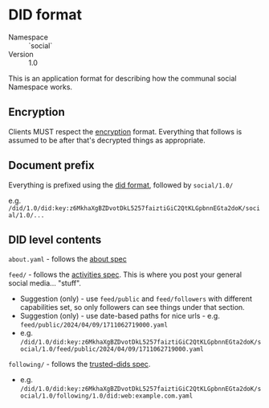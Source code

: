 # DID format

<dl>
	<dt>Namespace</dt><dd>`social`</dd>
	<dt>Version</dt><dd>1.0</dd>
</dl>

This is an application format for describing how the communal social Namespace works.

## Encryption

Clients MUST respect the [encryption](encryption.md) format. Everything that follows is assumed to be after that's decrypted things as appropriate.

## Document prefix

Everything is prefixed using the [did format](did.md), followed by `social/1.0/`

e.g. `/did/1.0/did:key:z6MkhaXgBZDvotDkL5257faiztiGiC2QtKLGpbnnEGta2doK/social/1.0/...`

## DID level contents

`about.yaml` - follows the [about spec](about.md)

`feed/` - follows the [activities spec](activities.md). This is where you post your general social media... "stuff".
- Suggestion (only) - use `feed/public` and `feed/followers` with different capabilities set, so only followers can see things under that section.
- Suggestion (only) - use date-based paths for nice urls - e.g. `feed/public/2024/04/09/1711062719000.yaml`
- e.g. `/did/1.0/did:key:z6MkhaXgBZDvotDkL5257faiztiGiC2QtKLGpbnnEGta2doK/social/1.0/feed/public/2024/04/09/1711062719000.yaml`

`following/` - follows the [trusted-dids spec](trusted-dids.md).
- e.g. `/did/1.0/did:key:z6MkhaXgBZDvotDkL5257faiztiGiC2QtKLGpbnnEGta2doK/social/1.0/following/1.0/did:web:example.com.yaml`
